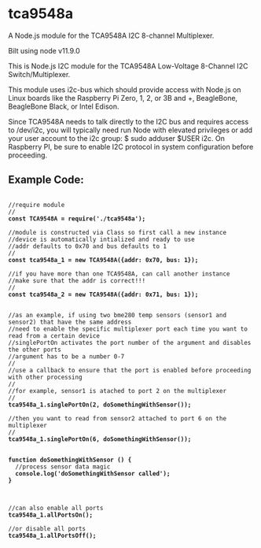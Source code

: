 # tca9548a
A Node.js module for the TCA9548A I2C 8-channel Multiplexer.

Bilt using node v11.9.0

This is Node.js I2C module for the TCA9548A Low-Voltage 8-Channel I2C Switch/Multiplexer. 

This module uses i2c-bus which should provide access with Node.js on Linux boards like the Raspberry Pi Zero, 1, 2, or 3B and +, BeagleBone, BeagleBone Black, or Intel Edison.

Since TCA9548A needs to talk directly to the I2C bus and requires access to /dev/i2c, you will typically need run Node with elevated privileges or add your user account to the i2c group: $ sudo adduser $USER i2c. On Raspberry PI, be sure to enable I2C protocol in system configuration before proceeding.

<h2>Example Code:</h2>

<pre><code>
//require module
//
<b>const TCA9548A = require('./tca9548a');</b>

//module is constructed via Class so first call a new instance
//device is automatically intialized and ready to use
//addr defaults to 0x70 and bus defaults to 1
//
<b>const tca9548a_1 = new TCA9548A({addr: 0x70, bus: 1});</b>

//if you have more than one TCA9548A, can call another instance
//make sure that the addr is correct!!!
//
<b>const tca9548a_2 = new TCA9548A({addr: 0x71, bus: 1});</b>


//as an example, if using two bme280 temp sensors (sensor1 and sensor2) that have the same address
//need to enable the specific multiplexer port each time you want to read from a certain device
//singlePortOn activates the port number of the argument and disables the other ports
//argument has to be a number 0-7
//
//use a callback to ensure that the port is enabled before proceeding with other processing
//
//for example, sensor1 is atached to port 2 on the multiplexer
//
<b>tca9548a_1.singlePortOn(2, doSomethingWithSensor());</b>

//then you want to read from sensor2 attached to port 6 on the multiplexer
//
<b>tca9548a_1.singlePortOn(6, doSomethingWithSensor());</b>


<b>function doSomethingWithSensor () {</b>
  //process sensor data magic
  <b>console.log('doSomethingWithSensor called');</b>
<b>}</b>



//can also enable all ports
<b>tca9548a_1.allPortsOn();</b>

//or disable all ports
<b>tca9548a_1.allPortsOff();</b>

</code></pre>
